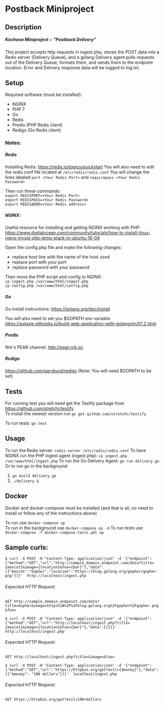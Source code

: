 # Postback Miniproject

## Description
##### Kochava Miniproject :: "Postback Delivery"
This project accepts http requests in ingest.php, stores the POST data into a Redis server (Delivery Queue), and a golang Delivery agent pulls requests out of the Delivery Queue, formats them, and sends them to the endpoint location. Error and Delivery response data will be logged to log.txt.
## Setup
Required software (must be installed):
- NGINX
- PHP 7
- Go
- Redis
- Predis (PHP Redis client)
- Redigo (Go Redis client)

### Notes:

##### Redis
Installing Redis:
https://redis.io/topics/quickstart
You will also need to edit the redis.conf file located at `/etc/redis/redis.conf`
You will change the lines labeled
`port <Your Redis Port>`
and
`requirepass <Your Redis Password>`

Then run these commands:<br/>
`export REDISPORT=<Your Redis Port>` <br/>
`export REDISPASS=<Your Redis Password>`<br/>
`export REDISADDR=<Your Redis address>`

##### NGINX:
Useful resource for installing and getting NGINX working with PHP:
https://www.digitalocean.com/community/tutorials/how-to-install-linux-nginx-mysql-php-lemp-stack-in-ubuntu-16-04

Open the config.php file and make the following changes:
- replace host line with the name of the host used
- replace port with your port
- replace password with your password


Then move the PHP script and config to NGINX:  
`cp ingest.php /var/www/html/ingest.php`<br/>
`cp config.php /var/www/html/config.php`


##### Go
Go install instructions:
https://golang.org/doc/install

You will also need to set you $GOPATH env variable:
https://astaxie.gitbooks.io/build-web-application-with-golang/en/01.2.html

##### Predis
Nrk's PEAR channel:
http://pear.nrk.io/

##### Redigo
https://github.com/garyburd/redigo (Note: You will need $GOPATH to be set)


## Tests
For running test you will need get the Testify package from https://github.com/stretchr/testify <br/>
To install the newest version run `go get github.com/stretchr/testify`

To run tests: `go test`


## Usage
To run the Redis server: `redis-server /etc/redis/redis.conf`
To have NGINX run the PHP ingest agent (ingest.php): `cp ingest.php /var/www/html/ingest.php`
To run the Go Delivery Agent: `go run delivery.go`
Or to run go in the background
1) `go build delivery.go`
2) `./delivery &`


## Docker
Docker and docker-compose must be installed (and that is all, no need to install or follow any of the instructions above)

To run use `docker-compose up` <br/>
To run in the background use `docker-compose up -d` 
To run tests use `docker-compose -f docker-compose.tests.yml up`



## Sample curls:


`$ curl -X POST -H "Content-Type: application/json" -d '{"endpoint":{"method":"GET","url":"http://sample_domain_endpoint.com/data?title={mascot}&image={location}&foo={bar}"},"data":[{"mascot":"Gopher","location":"https://blog.golang.org/gopher/gopher.png"}]}'  http://localhost/ingest.php`

###### Expected HTTP Request:

`GET http://sample_domain_endpoint.com/data?title=Gopher&image=https%3A%2F%2Fblog.golang.org%2Fgopher%2Fgopher.png&foo=`

`$ curl -X POST -H "Content-Type: application/json" -d '{"endpoint":{"method":"GET","url":"http://localhost/ingest.php?title={mascot}&image={location}&foo={bar}"},"data":[{}]}'  http://localhost/ingest.php`

###### Expected HTTP Request:

`GET http://localhost/ingest.php?title=&image=&foo=`

`$ curl -X POST -H "Content-Type: application/json" -d '{"endpoint":{"method":"GET","url":"https://httpbin.org/get?evil={$money}"},"data":[{"$money": "100 dollars"}]}'  localhost/ingest.php`

###### Expected HTTP Request:

`GET https://httpbin.org/get?evil=100+dollars`
